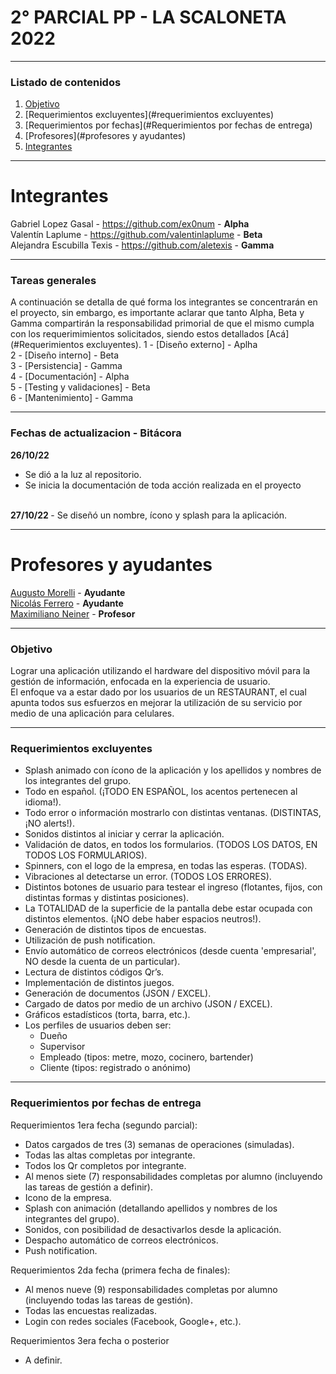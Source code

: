 # 2° PARCIAL PP - LA SCALONETA 2022
***
### Listado de contenidos
1) [Objetivo](#objetivo)
2) [Requerimientos excluyentes](#requerimientos excluyentes)
3) [Requerimientos por fechas](#Requerimientos por fechas de entrega)
4) [Profesores](#profesores y ayudantes)
5) [Integrantes](#integrantes)

***
# Integrantes
Gabriel Lopez Gasal - https://github.com/ex0num - <strong>Alpha</strong> <br>
Valentín Laplume - https://github.com/valentinlaplume - <strong>Beta</strong> <br> 
Alejandra Escubilla Texis - https://github.com/aletexis - <strong>Gamma</strong> <br>

***
### Tareas generales
A continuación se detalla de qué forma los integrantes se concentrarán en el proyecto, sin embargo, es importante aclarar que tanto Alpha, Beta y Gamma compartirán la responsabilidad primorial de que el mismo cumpla con los requerimimientos solicitados, siendo estos detallados [Acá](#Requerimientos excluyentes).
1 - [Diseño externo] - Aplha <br>
2 - [Diseño interno] - Beta <br>
3 - [Persistencia] - Gamma <br>
4 - [Documentación] - Alpha <br>
5 - [Testing y validaciones] - Beta <br>
6 - [Mantenimiento] - Gamma <br>

***
### Fechas de actualizacion - Bitácora
<strong> 26/10/22 </strong> 
- Se dió a la luz al repositorio. <br>
- Se inicia la documentación de toda acción realizada en el proyecto <br>
<br>
<strong> 27/10/22 </strong> 
- Se diseñó un nombre, ícono y splash para la aplicación. <br>
  
***
# Profesores y ayudantes
<a href="https://github.com/agmorelli">Augusto Morelli</a> - <strong>Ayudante</strong> <br>
<a href="https://github.com/naferrero-utnfra">Nicolás Ferrero</a> - <strong>Ayudante</strong> <br>
<a href="https://github.com/maxineinerutn">Maximiliano Neiner</a> - <strong>Profesor</strong> <br>
  
***
### Objetivo
Lograr una aplicación utilizando el hardware del dispositivo móvil para la gestión de información, enfocada en la experiencia de usuario. <br>
El enfoque va a estar dado por los usuarios de un RESTAURANT, el cual apunta todos sus esfuerzos en mejorar la utilización de su servicio por medio de una aplicación para celulares. <br>

***
### Requerimientos excluyentes
- Splash animado con ícono de la aplicación y los apellidos y nombres de los integrantes del grupo. <br>
- Todo en español. (¡TODO EN ESPAÑOL, los acentos pertenecen al idioma!). <br>
- Todo error o información mostrarlo con distintas ventanas. (DISTINTAS, ¡NO alerts!). <br>
- Sonidos distintos al iniciar y cerrar la aplicación. <br>
- Validación de datos, en todos los formularios. (TODOS LOS DATOS, EN TODOS LOS FORMULARIOS). <br>
- Spinners, con el logo de la empresa, en todas las esperas. (TODAS). <br>
- Vibraciones al detectarse un error. (TODOS LOS ERRORES). <br>
- Distintos botones de usuario para testear el ingreso (flotantes, fijos, con distintas formas y distintas posiciones). <br>
- La TOTALIDAD de la superficie de la pantalla debe estar ocupada con distintos elementos. (¡NO debe haber espacios neutros!). <br>
- Generación de distintos tipos de encuestas. <br>
- Utilización de push notification. <br>
- Envío automático de correos electrónicos (desde cuenta 'empresarial', NO desde la cuenta de un particular). <br>
- Lectura de distintos códigos Qr’s. <br>
- Implementación de distintos juegos. <br>
- Generación de documentos (JSON / EXCEL). <br>
- Cargado de datos por medio de un archivo (JSON / EXCEL). <br>
- Gráficos estadísticos (torta, barra, etc.). <br>
- Los perfiles de usuarios deben ser: <br>
   + Dueño <br>
   + Supervisor <br>
   + Empleado (tipos: metre, mozo, cocinero, bartender) <br>
   + Cliente (tipos: registrado o anónimo) <br>

***
### Requerimientos por fechas de entrega
Requerimientos 1era fecha (segundo parcial):
- Datos cargados de tres (3) semanas de operaciones (simuladas).
- Todas las altas completas por integrante.
- Todos los Qr completos por integrante.
- Al menos siete (7) responsabilidades completas por alumno (incluyendo las tareas de gestión a definir).
- Icono de la empresa.
- Splash con animación (detallando apellidos y nombres de los integrantes del grupo).
- Sonidos, con posibilidad de desactivarlos desde la aplicación.
- Despacho automático de correos electrónicos.
- Push notification.

Requerimientos 2da fecha (primera fecha de finales):
- Al menos nueve (9) responsabilidades completas por alumno (incluyendo todas las tareas de gestión).
- Todas las encuestas realizadas.
- Login con redes sociales (Facebook, Google+, etc.).

Requerimientos 3era fecha o posterior
- A definir.

